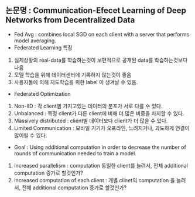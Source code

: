 ## 논문명 : Communication-Efecet Learning of Deep Networks from Decentralized Data

- Fed Avg : combines local SGD on each client with a server that performs model averaging.
- Federated Learning 특징
1. 실제상황의 real-data를 학습하는것이 보편적으로 공개된 data를 학습하는것보다 나음 </br>
2. 모델 학습을 위해 데이터센터에 기록하지 않는것이 좋음
3. 사용자들에 의해 지도학습을 위한 label 이 생겨날 수 있음.
  
- Federated Optimization 
1. Non-IID : 각 client별 가지고있는 데이터의 분포가 서로 다를 수 있다.
2. Unbalanced : 특정 client가 다른 client에 비해 더 많은 비중을 차지할 수 있다.
3. Massively distributed : client별 데이터보다 client가 더 많을 수 있다.
4. Limited Communication : 모바일 기기가 오프라인, 느려지거나, 과도하게 연결이 많이될 수 있다.

- Goal : Using additional computation in order to decrease the number of rounds of communication needed to train a model.
1. increased parallelism : computation 동일한 client를 늘려서, 전체 additional computation 증가로 할것인가?
2. increased computation of each client : 개별 clinet의 computation 을 늘려서, 전체 additional computation 증가로 할것인가?

